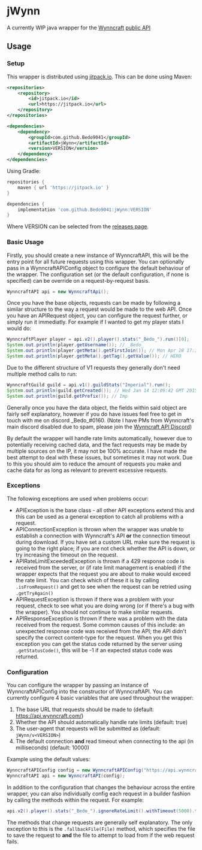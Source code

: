 jWynn
========
A currently WIP java wrapper for the [Wynncraft](https://wynncraft.com/) [public API](https://docs.wynncraft.com/)
## Usage
### Setup
This wrapper is distributed using [jitpack.io](https://jitpack.io/). This can be done using Maven:
```xml
<repositories>
    <repository>
        <id>jitpack.io</id>
        <url>https://jitpack.io</url>
    </repository>
</repositories>
```
```xml
<dependencies>
    <dependency>
        <groupId>com.github.Bedo9041</groupId>
        <artifactId>jWynn</artifactId>
        <version>VERSION</version>
    </dependency>
</dependencies>
```
Using Gradle:
```groovy
repositories {
    maven { url 'https://jitpack.io' }
}
```
```groovy
dependencies {
    implementation 'com.github.Bedo9041:jWynn:VERSION'
}
```
Where VERSION can be selected from the [releases page](https://github.com/Bedo9041/jWynn/releases).
### Basic Usage
Firstly, you should create a new instance of WynncraftAPI, this will be the entry point for all future requests using this wrapper. You can optionally pass in a WynncraftAPIConfig object to configure the default behaviour of the wrapper. The configuration set (or the default configuration, if none is specified) can be override on a request-by-request basis.
```java
WynncraftAPI api = new WynncraftApi();
```
Once you have the base objects, requests can be made by following a similar structure to the way a request would be made to the web API. Once you have an APIRequest object, you can configure the request further, or simply run it immediatly. For example if I wanted to get my player stats I would do:
```java
WynncraftPlayer player = api.v2().player().stats("_Bedo_").run()[0];
System.out.println(player.getUsername()); // _Bedo_
System.out.println(player.getMeta().getFirstJoin()); // Mon Apr 28 17:37:03 BST 2014
System.out.println(player.getMeta().getTag().getValue()); // HERO
```
Due to the different structure of V1 requests they generally don't need multiple method calls to run:
```java
WynncraftGuild guild = api.v1().guildStats("Imperial").run();
System.out.println(guild.getCreated()); // Wed Jan 14 12:09:42 GMT 2015
System.out.println(guild.getPrefix()); // Imp
```
Generally once you have the data object, the fields within said object are fairly self explanatory, however if you do have issues feel free to get in touch with me on discord \_Bedo\_#0160. (Note I have PMs from Wynncraft's main discord disabled due to spam, please join the [Wynncraft API Discord](https://discord.gg/nUFD9xX))

By default the wrapper will handle rate limits automatically, however due to potentially receiving cached data, and the fact requests may be made by multiple sources on the IP, it may not be 100% accurate. I have made the best attempt to deal with these issues, but sometimes it may not work. Due to this you should aim to reduce the amount of requests you make and cache data for as long as relevant to prevent excessive requests.
### Exceptions
The following exceptions are used when problems occur:
* APIException is the base class - all other API exceptions extend this and this can be used as a general exception to catch all problems with a request.
* APIConnectionException is thrown when the wrapper was unable to establish a connection with Wynncraft's API **or** the connection timeout during download. If you have set a custom URL make sure the request is going to the right place; if you are not check whether the API is down, or try increasing the timeout on the request.
* APIRateLimitExceededException is thrown if a 429 response code is received from the server, or (if rate limit management is enabled) if the wrapper expects that the request you are about to make would exceed the rate limit. You can check which of these it is by calling `.isFromRequest()` and get to see when the request can be retried using `.getTryAgain()` 
* APIRequestException is thrown if there was a problem with your request, check to see what you are doing wrong (or if there's a bug with the wrapper). You should not continue to make similar requests.
* APIResponseException is thrown if there was a problem with the data received from the request. Some common causes of this include: an unexpected response code was received from the API; the API didn't specify the correct content-type for the request. When you get this exception you can get the status code returned by the server using `.getStatusCode()`, this will be -1 if an expected status code was returned.
### Configuration
You can configure the wrapper by passing an instance of WynncraftAPIConfig into the constructor of WynncraftAPI. You can currently configure 4 basic variables that are used throughout the wrapper:
1. The base URL that requests should be made to (default: https://api.wynncraft.com/)
2. Whether the API should automatically handle rate limits (default: true)
3. The user-agent that requests will be submitted as (default: `jWynn/v<VERSION>`)
4. The default connection **and** read timeout when connecting to the api (in milliseconds) (default: 10000)

Example using the default values:
```java
WynncraftAPIConfig config = new WynncraftAPIConfig("https://api.wynncraft.com/", true, "jWynn/v" + WynncraftAPI.VERSION, 10000);
WynncraftAPI api = new WynncraftAPI(config);
```
In addition to the configuration that changes the behaviour across the entire wrapper, you can also individually config each request in a builder fashion by calling the methods within the request. For example:
```java
api.v2().player().stats("_Bedo_").ignoreRateLimit().withTimeout(5000).toURL("https://example.com/").run();
```
The methods that change requests are generally self explanatory. The only exception to this is the `.fallbackFile(File)` method, which specifies the file to save the request to **and** the file to attempt to load from if the web request fails.
